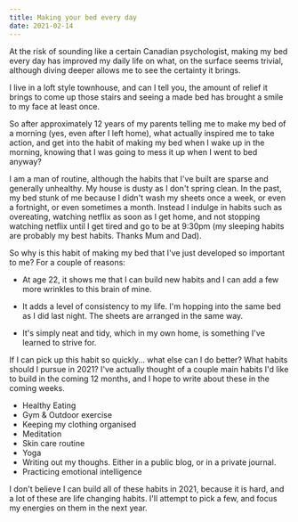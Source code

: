 ```yaml
---
title: Making your bed every day
date: 2021-02-14
---
```


At the risk of sounding like a certain Canadian psychologist, making my bed every day has improved my daily life on what, on the surface seems trivial, although diving deeper allows me to see the certainty it brings.

I live in a loft style townhouse, and can I tell you, the amount of relief it brings to come up those stairs and seeing a made bed has brought a smile to my face at least once.

So after approximately 12 years of my parents telling me to make my bed of a morning (yes, even after I left home), what actually inspired me to take action, and get into the habit of making my bed when I wake up in the morning, knowing that I was going to mess it up when I went to bed anyway?

I am a man of routine, although the habits that I've built are sparse and generally unhealthy. My house is dusty as I don't spring clean. In the past, my bed stunk of me because I didn't wash my sheets once a week, or even a fortnight, or even sometimes a month. Instead I indulge in habits such as overeating, watching netflix as soon as I get home, and not stopping watching netflix until I get tired and go to be at 9:30pm (my sleeping habits are probably my best habits. Thanks Mum and Dad).

So why is this habit of making my bed that I've just developed so important to me? For a couple of reasons:

- At age 22, it shows me that I can build new habits and I can add a few more wrinkles to this brain of mine.

- It adds a level of consistency to my life. I'm hopping into the same bed as I did last night. The sheets are arranged in the same way.

- It's simply neat and tidy, which in my own home, is something I've learned to strive for.

If I can pick up this habit so quickly... what else can I do better? What habits should I pursue in 2021? I've actually thought of a couple main habits I'd like to build in the coming 12 months, and I hope to write about these in the coming weeks.

- Healthy Eating
- Gym & Outdoor exercise
- Keeping my clothing organised
- Meditation
- Skin care routine
- Yoga
- Writing out my thoughs. Either in a public blog, or in a private journal.
- Practicing emotional intelligence

I don't believe I can build all of these habits in 2021, because it is hard, and a lot of these are life changing habits. I'll attempt to pick a few, and focus my energies on them in the next year.
